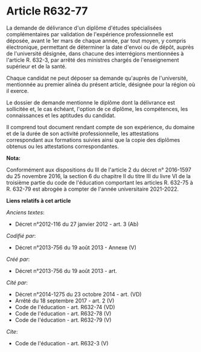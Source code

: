 # Article R632-77

La demande de délivrance d'un diplôme d'études spécialisées complémentaires par validation de l'expérience professionnelle
est déposée, avant le 1er mars de chaque année, par tout moyen, y compris électronique, permettant de déterminer la date
d'envoi ou de dépôt, auprès de l'université désignée, dans chacune des interrégions mentionnées à l'article R. 632-3, par
arrêté des ministres chargés de l'enseignement supérieur et de la santé. 

Chaque candidat ne peut déposer sa demande qu'auprès de l'université, mentionnée au premier alinéa du présent article,
désignée pour la région où il exerce. 

Le dossier de demande mentionne le diplôme dont la délivrance est sollicitée et, le cas échéant, l'option de ce diplôme, les
compétences, les connaissances et les aptitudes du candidat. 

Il comprend tout document rendant compte de son expérience, du domaine et de la durée de son activité professionnelle, les
attestations correspondant aux formations suivies ainsi que la copie des diplômes obtenus ou les attestations
correspondantes.

**Nota:**

Conformément aux dispositions du III de l'article 2 du décret n° 2016-1597 du 25 novembre 2016, la section 6 du chapitre II
du titre III du livre VI de la troisième partie du code de l'éducation comportant les articles R. 632-75 à R. 632-79 est
abrogée à compter de l'année universitaire 2021-2022.

**Liens relatifs à cet article**

_Anciens textes_:

  - Décret n°2012-116 du 27 janvier 2012 - art. 3 (Ab)

_Codifié par_:

  - Décret n°2013-756 du 19 août 2013 -  Annexe (V)

_Créé par_:

  - Décret n°2013-756 du 19 août 2013 - art.

_Cité par_:

  - Décret n°2014-1275 du 23 octobre 2014 - art. (VD)
  - Arrêté du 18 septembre 2017 - art. 2 (V)
  - Code de l'éducation - art. R632-74 (VD)
  - Code de l'éducation - art. R632-78 (V)
  - Code de l'éducation - art. R632-79 (V)

_Cite_:

  - Code de l'éducation - art. R632-3 (V)
